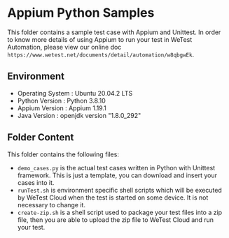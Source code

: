 # Appium Python Samples

This folder contains a sample test case with Appium and Unittest. In order to know more details of using Appium to run your test
in WeTest Automation, please view our online doc `https://www.wetest.net/documents/detail/automation/w8qbgwEk`.

## Environment

* Operating   System	:    Ubuntu 20.04.2 LTS
* Python  Version	 	 :    Python  3.8.10 
* Appium   Version	   :    Appium 1.19.1
* Java   Version               :   openjdk version "1.8.0_292" 

## Folder Content

This folder contains the following files:

* `demo_cases.py` is the actual test cases written in Python with Unittest framework. This is just a template, you can download and insert your cases into it.
* `runTest.sh`  is environment specific shell scripts which will be executed by WeTest Cloud when the test is started on some device. It is not necessary to change it.
* `create-zip.sh` is a shell script used to package your test files into a zip file, then you are able to upload the zip file to WeTest Cloud and run your test.


